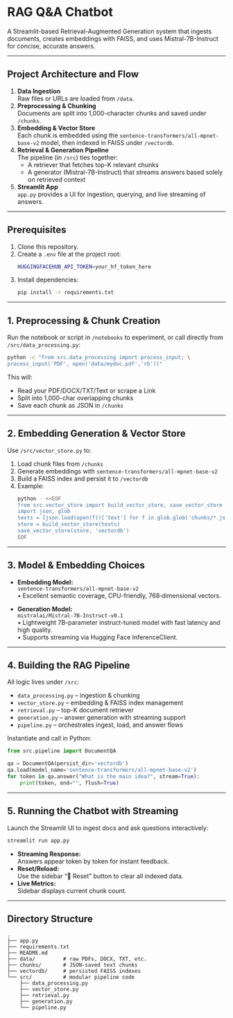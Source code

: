 # RAG Q&A Chatbot

A Streamlit-based Retrieval-Augmented Generation system that ingests documents, creates embeddings with FAISS, and uses Mistral-7B-Instruct for concise, accurate answers.

---

## Project Architecture and Flow

1. **Data Ingestion**  
   Raw files or URLs are loaded from `/data`.  
2. **Preprocessing & Chunking**  
   Documents are split into 1,000-character chunks and saved under `/chunks`.  
3. **Embedding & Vector Store**  
   Each chunk is embedded using the `sentence-transformers/all-mpnet-base-v2` model, then indexed in FAISS under `/vectordb`.  
4. **Retrieval & Generation Pipeline**  
   The pipeline (in `/src`) ties together:
   - A retriever that fetches top-K relevant chunks  
   - A generator (Mistral-7B-Instruct) that streams answers based solely on retrieved context  
5. **Streamlit App**  
   `app.py` provides a UI for ingestion, querying, and live streaming of answers.

---

## Prerequisites

1. Clone this repository.  
2. Create a `.env` file at the project root:
   ```bash
   HUGGINGFACEHUB_API_TOKEN=your_hf_token_here
   ```  
3. Install dependencies:
   ```bash
   pip install -r requirements.txt
   ```

---

## 1. Preprocessing & Chunk Creation

Run the notebook or script in `/notebooks` to experiment, or call directly from `/src/data_processing.py`:

```bash
python -c "from src.data_processing import process_input; \
process_input('PDF', open('data/mydoc.pdf','rb'))"
```

This will:

- Read your PDF/DOCX/TXT/Text or scrape a Link  
- Split into 1,000-char overlapping chunks  
- Save each chunk as JSON in `/chunks`

---

## 2. Embedding Generation & Vector Store

Use `/src/vector_store.py` to:

1. Load chunk files from `/chunks`  
2. Generate embeddings with `sentence-transformers/all-mpnet-base-v2`  
3. Build a FAISS index and persist it to `/vectordb`  
4. Example:
   ```bash
   python - <<EOF
   from src.vector_store import build_vector_store, save_vector_store
   import json, glob
   texts = [json.load(open(f))['text'] for f in glob.glob('chunks/*.json')]
   store = build_vector_store(texts)
   save_vector_store(store, 'vectordb')
   EOF
   ```

---

## 3. Model & Embedding Choices

- **Embedding Model:**  
  `sentence-transformers/all-mpnet-base-v2`  
  • Excellent semantic coverage, CPU-friendly, 768‐dimensional vectors.

- **Generation Model:**  
  `mistralai/Mistral-7B-Instruct-v0.1`  
  • Lightweight 7B-parameter instruct-tuned model with fast latency and high quality.  
  • Supports streaming via Hugging Face InferenceClient.

---

## 4. Building the RAG Pipeline

All logic lives under `/src`:

- `data_processing.py` – ingestion & chunking  
- `vector_store.py` – embedding & FAISS index management  
- `retrieval.py` – top-K document retriever  
- `generation.py` – answer generation with streaming support  
- `pipeline.py` – orchestrates ingest, load, and answer flows

Instantiate and call in Python:
```python
from src.pipeline import DocumentQA

qa = DocumentQA(persist_dir='vectordb')
qa.load(model_name='sentence-transformers/all-mpnet-base-v2')
for token in qa.answer("What is the main idea?", stream=True):
    print(token, end="", flush=True)
```

---

## 5. Running the Chatbot with Streaming

Launch the Streamlit UI to ingest docs and ask questions interactively:
```bash
streamlit run app.py
```

- **Streaming Response:**  
  Answers appear token by token for instant feedback.  
- **Reset/Reload:**  
  Use the sidebar “🔄 Reset” button to clear all indexed data.  
- **Live Metrics:**  
  Sidebar displays current chunk count.

---

## Directory Structure

```
.
├── app.py
├── requirements.txt
├── README.md
├── data/         # raw PDFs, DOCX, TXT, etc.
├── chunks/       # JSON-saved text chunks
├── vectordb/     # persisted FAISS indexes
└── src/          # modular pipeline code
    ├── data_processing.py
    ├── vector_store.py
    ├── retrieval.py
    ├── generation.py
    └── pipeline.py
```

